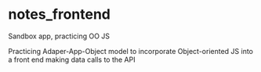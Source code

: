 # notes_frontend
Sandbox app, practicing OO JS

Practicing Adaper-App-Object model to incorporate Object-oriented JS into a front end making data calls to the API
